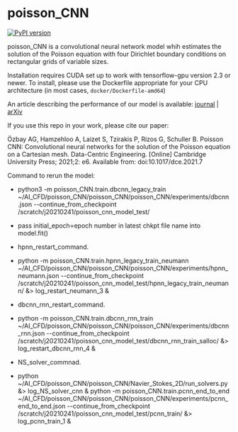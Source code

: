 # poisson_CNN
[![PyPI version](https://badge.fury.io/py/poisson-CNN.svg)](https://badge.fury.io/py/poisson-CNN)

poisson_CNN is a convolutional neural network model whih estimates the solution of the Poisson equation with four Dirichlet boundary conditions on rectangular grids of variable sizes.

Installation requires CUDA set up to work with tensorflow-gpu version 2.3 or newer. To install, please use the Dockerfile appropriate for your CPU architecture (in most cases, `docker/Dockerfile-amd64`)

An article describing the performance of our model is available: [journal](https://doi.org/10.1017/dce.2021.7) | [arXiv](https://arxiv.org/abs/1910.08613) 

If you use this repo in your work, please cite our paper:

Özbay AG, Hamzehloo A, Laizet S, Tzirakis P, Rizos G, Schuller B. Poisson CNN: Convolutional neural networks for the solution of the Poisson equation on a Cartesian mesh. Data-Centric Engineering. [Online] Cambridge University Press; 2021;2: e6. Available from: doi:10.1017/dce.2021.7

Command to rerun the model:

- python3 -m poisson_CNN.train.dbcnn_legacy_train ~/AI_CFD/poisson_CNN/poisson_CNN/poisson_CNN/experiments/dbcnn.json --continue_from_checkpoint /scratch/j20210241/poisson_cnn_model_test/
- pass initial_epoch=epoch number in latest chkpt file name into model.fit()

- hpnn_restart_command.
- python -m poisson_CNN.train.hpnn_legacy_train_neumann ~/AI_CFD/poisson_CNN/poisson_CNN/poisson_CNN/experiments/hpnn_neumann.json --continue_from_checkpoint /scratch/j20210241/poisson_cnn_model_test/hpnn_legacy_train_neumann/ &> log_restart_neumann_3 &

- dbcnn_rnn_restart_command.
- python -m poisson_CNN.train.dbcnn_rnn_train ~/AI_CFD/poisson_CNN/poisson_CNN/poisson_CNN/experiments/dbcnn_rnn.json --continue_from_checkpoint /scratch/j20210241/poisson_cnn_model_test/dbcnn_rnn_train_salloc/ &> log_restart_dbcnn_rnn_4 &

- NS_solver_commnad.
- python ~/AI_CFD/poisson_CNN/poisson_CNN/Navier_Stokes_2D/run_solvers.py &> log_NS_solver_cnn &
python -m poisson_CNN.train.pcnn_end_to_end ~/AI_CFD/poisson_CNN/poisson_CNN/poisson_CNN/experiments/pcnn_end_to_end.json --continue_from_checkpoint /scratch/j20210241/poisson_cnn_model_test/pcnn_train/ &> log_pcnn_train_1 &
